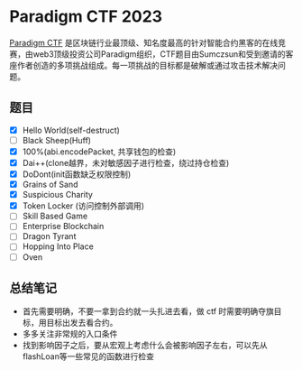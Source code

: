 # Paradigm CTF 2023
[Paradigm CTF](https://ctf.paradigm.xyz/) 是区块链行业最顶级、知名度最高的针对智能合约黑客的在线竞赛，由web3顶级投资公司Paradigm组织，CTF题目由Sumczsun和受到邀请的客座作者创造的多项挑战组成。每一项挑战的目标都是破解或通过攻击技术解决问题。

## 题目
- [x] Hello World(self-destruct)
- [ ] Black Sheep(Huff)
- [x] 100%(abi.encodePacket, 共享钱包的检查)
- [x] Dai++(clone越界，未对敏感因子进行检查，绕过持仓检查)
- [X] DoDont(init函数缺乏权限控制)
- [x] Grains of Sand
- [X] Suspicious Charity
- [X] Token Locker (访问控制外部调用)
- [ ] Skill Based Game
- [ ] Enterprise Blockchain
- [ ] Dragon Tyrant
- [ ] Hopping Into Place
- [ ] Oven

## 总结笔记
- 首先需要明确，不要一拿到合约就一头扎进去看，做 ctf 时需要明确夺旗目标，用目标出发去看合约。
- 多多关注非常规的入口条件
- 找到影响因子之后，要从宏观上考虑什么会被影响因子左右，可以先从flashLoan等一些常见的函数进行检查